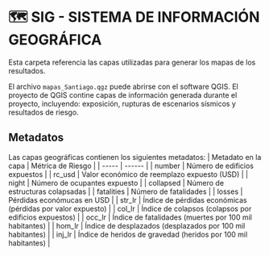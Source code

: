 # 🗺️ SIG - SISTEMA DE INFORMACIÓN GEOGRÁFICA

Esta carpeta referencia las capas utilizadas para generar los mapas de los resultados.

El archivo `mapas_Santiago.qgz` puede abrirse con el software QGIS. El proyecto de QGIS contine capas de información generada durante el proyecto, incluyendo: exposición, rupturas de escenarios sísmicos y resultados de riesgo.

## Metadatos
Las capas geográficas contienen los siguientes metadatos:
| Metadato en la capa | Métrica de Riesgo |
| ----- | ------ |
| number | Número de edificios expuestos |
| rc_usd | Valor económico de reemplazo expuesto (USD) |
| night | Número de ocupantes expuesto |
| collapsed | Número de estructuras colapsadas |
| fatalities | Número de fatalidades |
| losses | Pérdidas económucas en USD |
| str_lr | Índice de pérdidas económicas (pérdidas por valor expuesto) |
| col_lr | Índice de colapsos (colapsos por edificios expuestos) |
| occ_lr | Índice de fatalidades (muertes por 100 mil habitantes) |
| hom_lr | Índice de desplazados (desplazados por 100 mil habitantes) |
| inj_lr | Índice de heridos de gravedad (heridos por 100 mil habitantes) |
